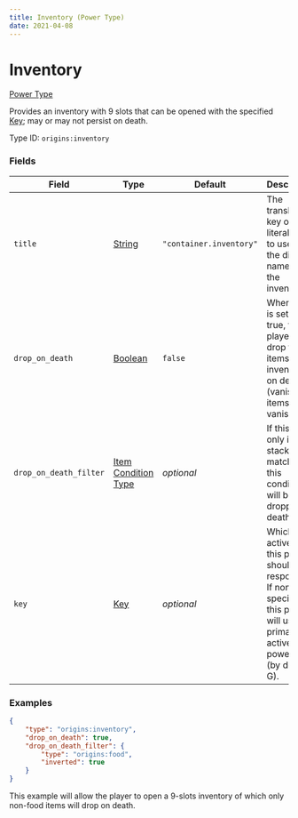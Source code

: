 ```yaml
---
title: Inventory (Power Type)
date: 2021-04-08
---
```


# Inventory

[Power Type](../power_types.md)

Provides an inventory with 9 slots that can be opened with the specified [Key](../data_types/key.md); may or may not persist on death.

Type ID: `origins:inventory`


### Fields

Field  | Type | Default | Description
-------|------|---------|-------------
`title` | [String](../data_types/string.md) | `"container.inventory"` | The translation key or literal text to use as the display name for the inventory.
`drop_on_death` | [Boolean](../data_types/boolean.md) | `false` | When this is set to true, the player will drop the items in the inventory on death (vanishing items will vanish!).
`drop_on_death_filter` | [Item Condition Type](../item_condition_types.md) | _optional_ | If this is set, only item stacks matching this condition will be dropped on death.
`key` | [Key](../data_types/key.md) | _optional_ | Which active key this power should respond to. If none is specified, this power will use the primary active power key (by default G).


### Examples

```json
{
  	"type": "origins:inventory",
  	"drop_on_death": true,
	"drop_on_death_filter": {
		"type": "origins:food",
		"inverted": true
	}
}
```

This example will allow the player to open a 9-slots inventory of which only non-food items will drop on death.
